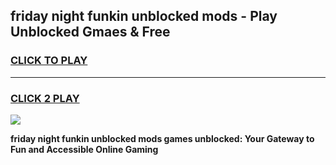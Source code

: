 
## friday night funkin unblocked mods - Play Unblocked Gmaes & Free
<h3>
<a href="https://news.freeplayer.one?title=friday_night_funkin_unblocked_mods&ref=23F">CLICK TO PLAY</a></h3>
<hr>

<h3>
<a href="https://news.freeplayer.one?title=friday_night_funkin_unblocked_mods&ref=23F">CLICK 2 PLAY</a>
  
</h3>

<a href="https://news.freeplayer.one?title=friday_night_funkin_unblocked_mods&ref=23F/"><img src="https://clearcache.store/games.png"></a>


**friday night funkin unblocked mods games unblocked: Your Gateway to Fun and Accessible Online Gaming**
